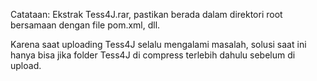 Catataan:
Ekstrak Tess4J.rar, pastikan berada dalam direktori root bersamaan dengan file pom.xml, dll.

Karena saat uploading Tess4J selalu mengalami masalah, solusi saat ini hanya bisa jika folder Tess4J di compress terlebih dahulu sebelum di upload.
